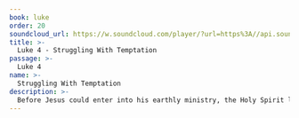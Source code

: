 ```yaml
---
book: luke
order: 20
soundcloud_url: https://w.soundcloud.com/player/?url=https%3A//api.soundcloud.com/tracks/
title: >-
  Luke 4 - Struggling With Temptation
passage: >-
  Luke 4
name: >-
  Struggling With Temptation
description: >-
  Before Jesus could enter into his earthly ministry, the Holy Spirit led him into a desert region to struggle with temptation. Three specific satanic temptations are enumerated. The significance of these temptations and how Jesus dealt with them are explained. There are important lessons for us as we face the temptations of the evil one.
---
```



